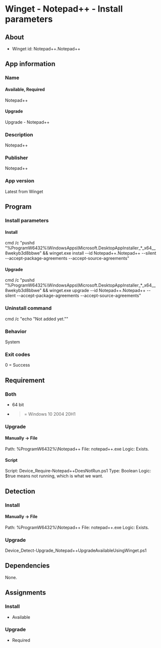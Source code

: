 # Winget - Notepad++ - Install parameters
## About
* Winget id: Notepad++.Notepad++


## App information
### Name
#### Available, Required
Notepad++
#### Upgrade
Upgrade - Notepad++

### Description
Notepad++

### Publisher
Notepad++

### App version
Latest from Winget


## Program
### Install parameters
#### Install
cmd /c "pushd "%ProgramW6432%\WindowsApps\Microsoft.DesktopAppInstaller_*_x64__8wekyb3d8bbwe" && winget.exe install --id Notepad++.Notepad++ --silent --accept-package-agreements --accept-source-agreements"
#### Upgrade
cmd /c "pushd "%ProgramW6432%\WindowsApps\Microsoft.DesktopAppInstaller_*_x64__8wekyb3d8bbwe" && winget.exe upgrade --id Notepad++.Notepad++ --silent --accept-package-agreements --accept-source-agreements"

### Uninstall command
cmd /c "echo "Not added yet.""

### Behavior
System

### Exit codes
0 = Success


## Requirement
### Both
* 64 bit
* >= Windows 10 2004 20H1

### Upgrade
#### Manually -> File
Path:  %ProgramW6432%\Notepad++
File:  notepad++.exe
Logic: Exists.
#### Script
Script: Device_Require-Notepad++DoesNotRun.ps1
Type:   Boolean
Logic:  $true means not running, which is what we want.


## Detection
### Install
#### Manually -> File
Path:  %ProgramW6432%\Notepad++
File:  notepad++.exe
Logic: Exists.

### Upgrade
Device_Detect-Upgrade_Notepad++UpgradeAvailableUsingWinget.ps1


## Dependencies
None.


## Assignments
### Install
* Available

### Upgrade
* Required